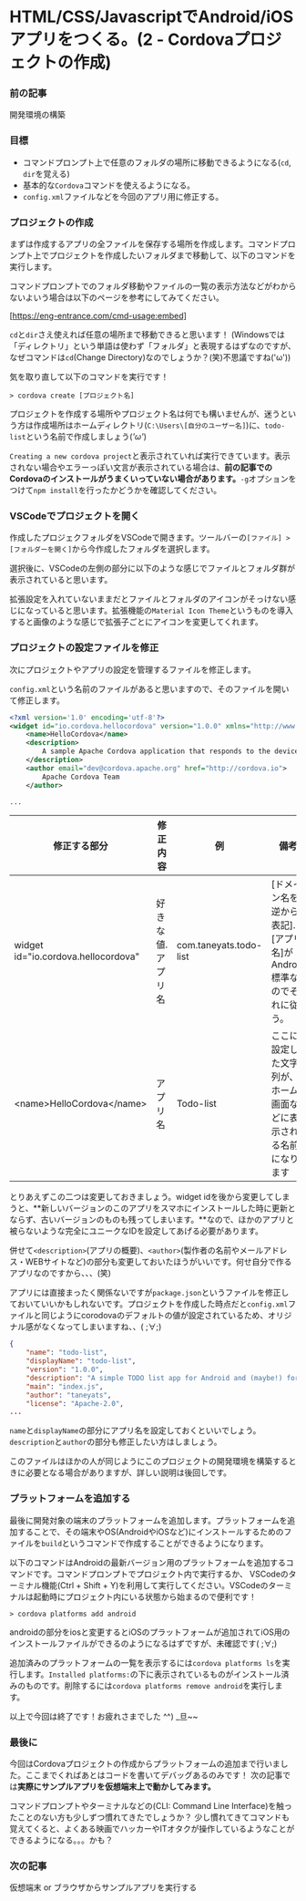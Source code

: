 # HTML/CSS/JavascriptでAndroid/iOSアプリをつくる。(2 - Cordovaプロジェクトの作成)

### 前の記事
開発環境の構築


### 目標
- コマンドプロンプト上で任意のフォルダの場所に移動できるようになる(`cd`, `dir`を覚える)
- 基本的な`Cordova`コマンドを使えるようになる。
- `config.xml`ファイルなどを今回のアプリ用に修正する。


### プロジェクトの作成
まずは作成するアプリの全ファイルを保存する場所を作成します。コマンドプロンプト上でプロジェクトを作成したいフォルダまで移動して、以下のコマンドを実行します。

コマンドプロンプトでのフォルダ移動やファイルの一覧の表示方法などがわからないよいう場合は以下のページを参考にしてみてください。

[https://eng-entrance.com/cmd-usage:embed]

`cd`と`dir`さえ使えれば任意の場所まで移動できると思います！
(Windowsでは「ディレクトリ」という単語は使わず「フォルダ」と表現するはずなのですが、なぜコマンドは`cd`(Change Directory)なのでしょうか？(笑)不思議ですね('ω'))

気を取り直して以下のコマンドを実行です！

```
> cordova create [プロジェクト名]
```

プロジェクトを作成する場所やプロジェクト名は何でも構いませんが、迷うという方は作成場所はホームディレクトリ(`C:\Users\[自分のユーザー名]`)に、`todo-list`という名前で作成しましょう(*'ω'*)

`Creating a new cordova project`と表示されていれば実行できています。表示されない場合やエラーっぽい文言が表示されている場合は、**前の記事でのCordovaのインストールがうまくいっていない場合があります。**`-g`オプションをつけて`npm install`を行ったかどうかを確認してください。


### VSCodeでプロジェクトを開く
作成したプロジェクフォルダをVSCodeで開きます。ツールバーの`[ファイル] > [フォルダーを開く]`から今作成したフォルダを選択します。

選択後に、VSCodeの左側の部分に以下のような感じでファイルとフォルダ群が表示されていると思います。

<!-- エクスプローラーの画像 -->

拡張設定を入れていないままだとファイルとフォルダのアイコンがそっけない感じになっていると思います。拡張機能の`Material Icon Theme`というものを導入すると画像のような感じで拡張子ごとにアイコンを変更してくれます。


### プロジェクトの設定ファイルを修正
次にプロジェクトやアプリの設定を管理するファイルを修正します。

`config.xml`という名前のファイルがあると思いますので、そのファイルを開いて修正します。

```xml
<?xml version='1.0' encoding='utf-8'?>
<widget id="io.cordova.hellocordova" version="1.0.0" xmlns="http://www.w3.org/ns/widgets" xmlns:cdv="http://cordova.apache.org/ns/1.0">
    <name>HelloCordova</name>
    <description>
        A sample Apache Cordova application that responds to the deviceready event.
    </description>
    <author email="dev@cordova.apache.org" href="http://cordova.io">
        Apache Cordova Team
    </author>

...
```

|修正する部分|修正内容|例|備考|
|-----------|-------|-----|----|
|widget id="io.cordova.hellocordova"|好きな値.アプリ名|com.taneyats.todo-list|[ドメイン名を逆から表記].[アプリ名]がAndroid標準なのでそれに従う。
|\<name\>HelloCordova\</name\>|アプリ名|Todo-list|ここに設定した文字列が、ホーム画面などに表示される名前になります|

とりあえずこの二つは変更しておきましょう。widget idを後から変更してしまうと、**新しいバージョンのこのアプリをスマホにインストールした時に更新とならず、古いバージョンのものも残ってしまいます。**なので、ほかのアプリと被らないような完全にユニークなIDを設定してあげる必要があります。

併せて`<description>`(アプリの概要)、`<author>`(製作者の名前やメールアドレス・WEBサイトなど)の部分も変更しておいたほうがいいです。何せ自分で作るアプリなのですから、、、(笑)

アプリには直接まったく関係ないですが`package.json`というファイルを修正しておいていいかもしれないです。プロジェクトを作成した時点だと`config.xml`ファイルと同じようにcorodovaのデフォルトの値が設定されているため、オリジナル感がなくなってしまいますね、、( ;∀;)

```json
{
    "name": "todo-list",
    "displayName": "todo-list",
    "version": "1.0.0",
    "description": "A simple TODO list app for Android and (maybe!) for iPhone.",
    "main": "index.js",
    "author": "taneyats",
    "license": "Apache-2.0",
...
```

`name`と`displayName`の部分にアプリ名を設定しておくといいでしょう。`description`と`author`の部分も修正したい方はしましょう。

このファイルはほかの人が同じようにこのプロジェクトの開発環境を構築するときに必要となる場合がありますが、詳しい説明は後回しです。


### プラットフォームを追加する
最後に開発対象の端末のプラットフォームを追加します。プラットフォームを追加することで、その端末やOS(AndroidやiOSなど)にインストールするためのファイルを`build`というコマンドで作成することができるようになります。

以下のコマンドはAndroidの最新バージョン用のプラットフォームを追加するコマンドです。コマンドプロンプトでプロジェクト内で実行するか、
VSCodeのターミナル機能(Ctrl + Shift + Y)を利用して実行してください。VSCodeのターミナルは起動時にプロジェクト内にいる状態から始まるので便利です！

```
> cordova platforms add android
```

androidの部分をiosと変更するとiOSのプラットフォームが追加されてiOS用のインストールファイルができるのようになるはずですが、未確認です( ;∀;)

追加済みのプラットフォームの一覧を表示するには`cordova platforms ls`を実行します。`Installed platforms:`の下に表示されているものがインストール済みのものです。削除するには`cordova platforms remove android`を実行します。

以上で今回は終了です！お疲れさまでした ^^) _旦~~


### 最後に
今回はCordovaプロジェクトの作成からプラットフォームの追加まで行いました。ここまでくればあとはコードを書いてデバッグあるのみです！
次の記事では**実際にサンプルアプリを仮想端末上で動かしてみます。**

コマンドプロンプトやターミナルなどの(CLI: Command Line Interface)を触ったことのない方も少しずつ慣れてきたでしょうか？
少し慣れてきてコマンドも覚えてくると、よくある映画でハッカーやITオタクが操作しているようなことができるようになる。。。かも？


### 次の記事
仮想端末 or ブラウザからサンプルアプリを実行する
